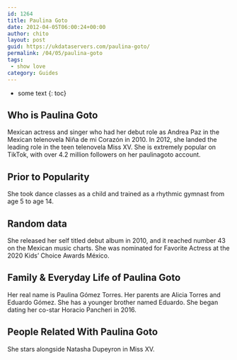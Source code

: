 ```yaml
---
id: 1264
title: Paulina Goto
date: 2012-04-05T06:00:24+00:00
author: chito
layout: post
guid: https://ukdataservers.com/paulina-goto/
permalink: /04/05/paulina-goto
tags:
 - show love
category: Guides
---
```


* some text
{: toc}
          
          
## Who is  Paulina Goto
                  
                  
                  
Mexican actress and singer who had her debut role as Andrea Paz in the Mexican telenovela Niña de mi Corazón in 2010. In 2012, she landed the leading role in the teen telenovela Miss XV. She is extremely popular on TikTok, with over 4.2 million followers on her paulinagoto account. 
                  
                
                
                
## Prior to Popularity 
                  
                  
                  
She took dance classes as a child and trained as a rhythmic gymnast from age 5 to age 14.
                  
                
                
                
## Random data 
                  
                  
                  
She released her self titled debut album in 2010, and it reached number 43 on the Mexican music charts. She was nominated for Favorite Actress at the 2020 Kids&#8217; Choice Awards México.
                  
                
                
                
## Family & Everyday Life of Paulina Goto
                  
                  
                  
Her real name is Paulina Gómez Torres. Her parents are Alicia Torres and Eduardo Gómez. She has a younger brother named Eduardo. She began dating her co-star Horacio Pancheri in 2016. 
                  
                
                
                
## People Related With  Paulina Goto
                  
                  
                  
She stars alongside Natasha Dupeyron in Miss XV.
                  
                
              
            
          
          
          
    
    
  
